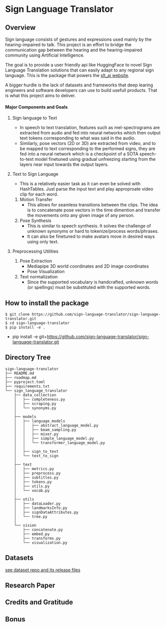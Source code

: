 # Sign Language Translator

## Overview
Sign language consists of gestures and expressions used mainly by the hearing-impaired to talk. This project is an effort to bridge the communication gap between the hearing and the hearing-impaired community using Artificial Intelligence.

The goal is to provide a user friendly api like HuggingFace to novel Sign Language Translation solutions that can easily adapt to any regional sign language. This is the package that powers the [slt_ai website](https://github.com/mdsrqbl/slt_ai).

A bigger hurdle is the lack of datasets and frameworks that deep learing engineers and software developers can use to build usefull products. That is what this project aims to deliver.

#### Major Components and Goals ####
1. Sign language to Text
    - In speech to text translation, features such as mel-spectrograms are extracted from audio and fed into neural networks which then output text tokens corresponding to what was said in the audio.
    - Similarly, pose vectors (2D or 3D) are extracted from video, and to be mapped to text corresponding to the performed signs, they are fed into a neural network which is a checkpoint of a SOTA speech-to-text model finetuned using gradual unfreezing starting from the layers near input towards the output layers.

2. Text to Sign Language
    - This is a relatively easier task as it can even be solved with HashTables. Just parse the input text and play approproate video clip for each word.

    1. Motion Transfer
        - This allows for seamless transitions between the clips. The idea is to concatenate pose vectors in the time dimention and transfer the movements onto any given image of any person.
    2. Pose Synthesis
        - This is similar to speech synthesis. It solves the challenge of unknown synonyms or hard to tokenize/process words/phrases.
        - It can also be finetuned to make avatars move in desired ways using only text.

3. Preprocessing Utilities
    1. Pose Extraction
        - Mediapipe 3D world coordinates and 2D image coordinates
        - Pose Visualization
    2. Text normalization
        - Since the supported vocabulary is handcrafted, unknown words (or spellings) must be substituted with the supported words.

## How to install the package
    $ git clone https://github.com/sign-language-translator/sign-language-translator.git
    $ cd sign-language-translator
    $ pip install -e .

- pip install -e git+https://github.com/sign-language-translator/sign-language-translator.git

## Directory Tree
    sign-language-translator
    ├── README.md
    ├── roadmap.md
    ├── pyproject.toml
    ├── requirements.txt
    └── sign_language_translator
        ├── data_collection
        │   ├── completeness.py
        │   ├── scraping.py
        │   └── synonyms.py
        │
        ├── models
        │   ├── language_models
        │   │   ├── abstract_language_model.py
        │   │   ├── beam_sampling.py
        │   │   ├── mixer.py
        │   │   ├── simple_language_model.py
        │   │   └── transformer_language_model.py
        │   │
        │   ├── sign_to_text
        │   └── text_to_sign
        │
        ├── text
        │   ├── metrics.py
        │   ├── preprocess.py
        │   ├── subtitles.py
        │   ├── tokens.py
        │   ├── utils.py
        │   └── vocab.py
        │
        ├── utils
        │   ├── dataLoader.py
        │   ├── landmarksInfo.py
        │   ├── signDataAttributes.py
        │   └── tree.py
        │
        └── vision
            ├── concatenate.py
            ├── embed.py
            ├── transforms.py
            └── visualization.py

## Datasets
[see dataset repo and its release files](https://github.com/sign-language-translator/sign-language-datasets)

## Research Paper

## Credits and Gratitude

## Bonus
